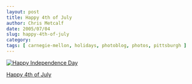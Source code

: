 ```yaml
---
layout: post
title: Happy 4th of July
author: Chris Metcalf
date: 2005/07/04
slug: happy-4th-of-july
category: 
tags: [ carnegie-mellon, holidays, photoblog, photos, pittsburgh ]
---
```


<a href="http://www.flickr.com/photos/chrismetcalf/23534013/" title="Happy Independence Day"><img src="http://photos18.flickr.com/23534013_2df4191df6.jpg" alt="Happy Independence Day" class="flickrphoto" /></a>

<a href="http://www.flickr.com/photos/chrismetcalf/23534013/" class="photocaption">Happy 4th of July</a>
